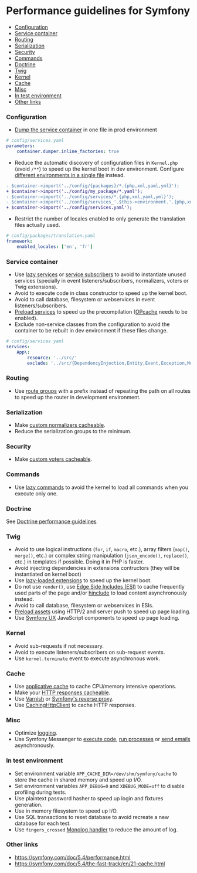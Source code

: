 # Performance guidelines for Symfony

- [Configuration](#configuration)
- [Service container](#service-container)
- [Routing](#routing)
- [Serialization](#serialization)
- [Security](#security)
- [Commands](#commands)
- [Doctrine](#doctrine)
- [Twig](#twig)
- [Kernel](#kernel)
- [Cache](#cache)
- [Misc](#misc)
- [In test environment](#in-test-environment)
- [Other links](#other-links)

### Configuration
- [Dump the service container](https://symfony.com/doc/5.4/components/dependency_injection/compilation.html#dumping-the-configuration-for-performance) in one file in prod environment
```yaml
# config/services.yaml
parameters:
    container.dumper.inline_factories: true
```
- Reduce the automatic discovery of configuration files in `Kernel.php` (avoid `/**`) to speed up the kernel boot in dev environment. Configure [different environments in a single file](https://symfony.com/doc/5.4/configuration.html#configuration-environments) instead.
```diff
- $container->import('../config/{packages}/*.{php,xml,yaml,yml}');
+ $container->import('../config/my_package/*.yaml');
- $container->import('../config/services/*.{php,xml,yaml,yml}');
- $container->import('../config/services_'.$this->environment.'.{php,xml,yaml,yml}');
+ $container->import('../config/services.yaml');
```
- Restrict the number of locales enabled to only generate the translation files actually used.
```yaml
# config/packages/translation.yaml
framework:
    enabled_locales: ['en', 'fr']
```

### Service container
- Use [lazy services](https://symfony.com/doc/5.4/service_container/lazy_services.html) or [service subscribers](https://symfony.com/doc/5.4/service_container/service_subscribers_locators.html) to avoid to instantiate unused services (specially in event listeners/subscribers, normalizers, voters or Twig extensions).
- Avoid to execute code in class constructor to speed up the kernel boot.
- Avoid to call database, filesystem or webservices in event listeners/subscribers.
- [Preload services](https://symfony.com/doc/5.4/reference/dic_tags.html#container-preload) to speed up the precompilation ([OPcache](https://www.php.net/manual/en/opcache.installation.php) needs to be enabled).
- Exclude non-service classes from the configuration to avoid the container to be rebuilt in dev environment if these files change.
```yaml
# config/services.yaml
services:
    App\:
        resource: '../src/'
        exclude: '../src/{DependencyInjection,Entity,Event,Exception,Message,Kernel.php}'
```

### Routing
- Use [route groups](https://symfony.com/doc/5.4/routing.html#route-groups-and-prefixes) with a prefix instead of repeating the path on all routes to speed up the router in development environment.

### Serialization
- Make [custom normalizers cacheable](https://symfony.com/doc/5.4/serializer/custom_normalizer.html#performance).
- Reduce the serialization groups to the minimum.

### Security
- Make [custom voters cacheable](https://symfony.com/doc/5.4/security/voters.html#the-voter-interface).

### Commands
- Use [lazy commands](https://symfony.com/doc/5.4/console/commands_as_services.html#lazy-loading) to avoid the kernel to load all commands when you execute only one.

### Doctrine
See [Doctrine performance guidelines](doctrine.md)

### Twig
- Avoid to use logical instructions (`for`, `if`, `macro`, etc.), array filters (`map()`, `merge()`, etc.) or complex string manipulation (`json_encode()`, `replace()`, etc.) in templates if possible. Doing it in PHP is faster.
- Avoid injecting dependencies in extensions contructors (they will be instantiated on kernel boot)
- Use [lazy-loaded extensions](https://symfony.com/doc/5.4/templating/twig_extension.html#creating-lazy-loaded-twig-extensions) to speed up the kernel boot.
- Do not use `render()`, use [Edge Side Includes (ESI)](https://symfony.com/doc/5.4/http_cache/esi.html) to cache frequently used parts of the page and/or [hinclude](https://symfony.com/doc/5.4/templating/hinclude.html) to load content asynchronously instead.
- Avoid to call database, filesystem or webservices in ESIs.
- [Preload assets](https://symfony.com/doc/5.4/web_link.html) using HTTP/2 and server push to speed up page loading.
- Use [Symfony UX](https://ux.symfony.com/) JavaScript components to speed up page loading.

### Kernel
- Avoid sub-requests if not necessary.
- Avoid to execute listeners/subscribers on sub-request events.
- Use `kernel.terminate` event to execute asynchronous work.

### Cache
- Use [applicative cache](https://symfony.com/doc/5.4/cache.html) to cache CPU/memory intensive operations.
- Make your [HTTP responses cacheable](https://symfony.com/doc/5.4/http_cache.html#making-your-responses-http-cacheable).
- Use [Varnish](https://symfony.com/doc/5.4/http_cache/varnish.html) or [Symfony's reverse proxy](https://symfony.com/doc/5.4/http_cache.html#symfony-reverse-proxy).
- Use [CachingHttpClient](https://symfony.com/doc/5.4/http_client.html#caching-requests-and-responses) to cache HTTP responses.

### Misc
- Optimize [logging](https://symfony.com/doc/5.4/logging.html).
- Use Symfony Messenger to [execute code](https://symfony.com/doc/5.4/messenger.html), [run processes](https://symfony.com/doc/5.4/components/process.html#running-processes-asynchronously) or [send emails](https://symfony.com/doc/5.4/mailer.html#sending-messages-async) asynchronously.

### In test environment
- Set environment variable `APP_CACHE_DIR=/dev/shm/symfony/cache` to store the cache in shared memory and speed up I/O.
- Set environment variables `APP_DEBUG=0` and `XDEBUG_MODE=off` to disable profiling during tests.
- Use plaintext password hasher to speed up login and fixtures generation.
- Use in memory filesystem to speed up I/O.
- Use SQL transactions to reset database to avoid recreate a new database for each test.
- Use `fingers_crossed` [Monolog handler](https://symfony.com/doc/5.4/logging.html#handlers-that-modify-log-entries) to reduce the amount of log.

### Other links
- https://symfony.com/doc/5.4/performance.html
- https://symfony.com/doc/5.4/the-fast-track/en/21-cache.html
